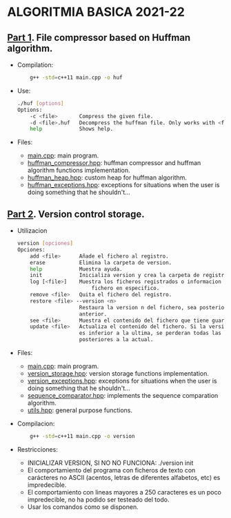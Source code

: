 # ALGORITMIA BASICA 2021-22
## [Part 1](https://github.com/ddevigner/ab21-22/tree/main/HuffmanCompression). File compressor based on Huffman algorithm.
- Compilation:
    ```bash
        g++ -std=c++11 main.cpp -o huf
    ```
    
- Use:
    ```bash
    ./huf [options]
    Options: 
        -c <file>       Compress the given file.
        -d <file>.huf   Decompress the huffman file. Only works with <file>.huf files.
        help            Shows help.
    ```

- Files:
    - [main.cpp](https://github.com/ddevigner/ab21-22/blob/main/HuffmanCompression/main.cpp): main program.
    - [huffman_compressor.hpp](https://github.com/ddevigner/ab21-22/blob/main/HuffmanCompression/huffman_compressor.hpp): huffman compressor and huffman algorithm functions implementation.
    - [huffman_heap.hpp](https://github.com/ddevigner/ab21-22/blob/main/HuffmanCompression/huffman_heap.hpp): custom heap for huffman algorithm.
    - [huffman_exceptions.hpp](https://github.com/ddevigner/ab21-22/blob/main/HuffmanCompression/huffman_exceptions.hpp): exceptions for situations when the user is doing something that he shouldn't...

## [Part 2](https://github.com/ddevigner/ab21-22/tree/main/VersionStorage). Version control storage.
- Utilizacion
    ```bash
    version [opciones]
    Opciones:
        add <file>      Añade el fichero al registro.
        erase           Elimina la carpeta de version.
        help            Muestra ayuda.
        init            Inicializa version y crea la carpeta de registro.
        log [<file>]    Muestra los ficheros registrados o informacion sobre un 
                            fichero en especifico.
        remove <file>   Quita el fichero del registro.
        restore <file> --version <n>
                        Restaura la version n del fichero, sea posterior o 
                        anterior.
        see <file>      Muestra el contenido del fichero que tiene guardado version.
        update <file>   Actualiza el contenido del fichero. Si la version actual
                        es inferior a la ultima, se perderan todas las versiones
                        posteriores a la actual.
    ```

- Files:
    - [main.cpp](https://github.com/ddevigner/ab21-22/blob/main/Version/main.cpp): main program.
    - [version_storage.hpp](https://github.com/ddevigner/ab21-22/blob/main/Version/version_storage.hpp): version storage functions implementation.
    - [version_exceptions.hpp](https://github.com/ddevigner/ab21-22/blob/main/Version/version_exceptions.hpp): exceptions for situations when the user is doing something that he shouldn't...
    - [sequence_comparator.hpp](https://github.com/ddevigner/ab21-22/blob/main/Version/sequence_comparator.hpp): implements the sequence comparation algorithm.
    - [utils.hpp](https://github.com/ddevigner/ab21-22/blob/main/Version/utils.hpp): general purpose functions.

- Compilacion:
    ```bash
        g++ -std=c++11 main.cpp -o version
    ```

- Restricciones:
    - INICIALIZAR VERSION, SI NO NO FUNCIONA: ./version init
    - El comportamiento del programa con ficheros de texto con carácteres no ASCII (acentos, letras de diferentes alfabetos, etc) es impredecible.
    - El comportamiento con lineas mayores a 250 caracteres es un poco impredecible, no ha podido ser testeado del todo.
    - Usar los comandos como se disponen.


<!--Para la tabla de frecuencias se leerá el fichero pasado por parametro caracter a caracter, cada caracter nuevo se guardará en un nuevo nodo de monticulo de Huffman, de esta manera el programa ahorrará cierta computacion, cada aparicion de un caracter aumentará en uno su frecuencia y ademas, se guardará el numero de bytes reales leidos. En un punto posterior se explicará de manera mas detallada
las decisiones de los bytes leidos y los nodos de Huffman. La tabla de frecuencias se guarda en un vector ordenado por frecuencias, se probaron otras decisiones como una tabla hash o un diccionario, pero el ordenado del vector era mucho mas flexible y aceptaba estructuras propias con funciones lambda.

Se desarrolla una nueva estructura de solucion ad-hoc basada en este problema: un nodo de monticulo de Huffman (huffman_heap), decidido así debido a la flexibilidad que conlleva su utilizacion respecto a estructuras ya existentes que facilita su manipulacion.

Una vez se calcula la tabla de frecuencias, se decide crear el monticulo completo. El vector, ordenado de mayor a menor, contiene los diferentes nodos del monticulo, fue tomada esta decision ya que al ordenar el vector de mayor a menor, los dos ultimos elementos siempre serían las hojas del monticulo que habría que coger y al ser guardados directamente como nodos no era necesario crear objetos adicionales ya que estaban preparados para ser referenciados por un nodo padre posterior. El nuevo nodo conformado por los dos ultimos elementos del vector se introduce de manera ordenada para que siga cumpliendo el requisito.

Tras relacionar todos los nodos guardados en el vector, en este siempre quedará un unico nodo, siendo la raiz del monticulo, con el cual se calcularán los codigos de cada caracter. Existen dos tipos de nodos, uno rama, que no contiene caracter y otro hoja, que si lo contiene, cada codigo se calculará para cada nodo hoja y se guardará en una mapa no ordenado para que el acceso del mismo sea casi constante, ya que no se requiere de que los codigos esten ordenados.

Finalmente, en la compresion, por un parte, se guardará la extension del fichero original y el tamaño de los bytes leidos seguido de la tabla de codificaciones, y por otra, se volverá a leer el fichero pasado por parametro caracter a caracter pero esta vez se transformará cada caracter en su codigo guardado en el mapa no ordenado, con manipulacion de cadenas, se hace encajar los diferentes codigos para que queden escritos en un solo byte, es decir, en un byte, puede haber varias letras ya que los codigos son la representacion en bits. La compresion generará un fichero de extension .huf, perderlo significará perder el fichero original.

El funcionamiento de la decompresion es el contrario al de la compresion, primero se obtendrá la extension, guardada para poder generar el fichero original junto a su extension, y el numero de bytes leidos, guardado ya que como se ha mencionado anteriormente, cada letra es representada por una cadena de bits y es posible que esta codificacion deje bits de relleno al final del fichero que si se decodificará directamente saldrían caracteres adicionales que no se encontraban en el fichero original, por ello, con el numero de bytes reales, se puede verificar hasta que punto son caracteres reales del fichero original o son bits de relleno. Posteriormente, se obtiene la tabla de codificaciones y finalmente se lee el fichero caracter a caracter aplicando la decodificacion.

El segundo programa es un almacen y gestor de versiones que se encarga del seguimiento de ficheros y gestiona sus diferentes versiones.

Antes de utilizar version con todas sus funciones es imporante inicializarlo PORQUE SI NO NO FUNCIONARÁ, Y SI EL USUARIO QUE UTILICE EL PROGRAMA NO SABE PORQUE NO FUNCIONA SIGNIFICA QUE NO SE HA LEIDO EL README:

```bash
./version init
```

Tambien es posible eliminar toda traza del programa, sea carpeta de registro o ficheros de version, etc:

```bash
./version erase
```

El seguimiento de los ficheros se realiza mediante un fichero de registro que guarda cada fichero seguido y todas sus versiones. Se guarda el momento de registro y de ultima modificacion, la version actual y la ultima version guardada, si esta actualizado y el nombre y path absoluto del fichero:

> REGISTER_DATE, REGISTER_TIME, UPDATED, CURRENT_VERSION, LAST_VERSION, MODIFY_TIME, MODIFY_DATE, FILE
> \# VERSION_TIME, VERSION_DATE, VERSION_NAME, VERSION_DESCRIPTION.
> [...]

Es importante tener el nombre y path absoluto del fichero, ya que es la unica manera de poder verificar si un fichero ya ha sido registrado o no. El path absoluto y el nombre tienen un id unico en la misma maquina. 

Una vez terminado, se copia el fichero en la carpeta de registro y se guarda la ultima version datada.

Para la actualizacion de los ficheros se ha decidido leerlo linea por linea ya que se consideraba un punto intermedio entre leerlo palabra a palabra o caracter a caracter o bloque a bloque, mas soportable para el sistema. Para poder aliviar la carga de computo, se ha limitado el tamaño de linea a 250, es decir, si una linea es superior a los 250 caracteres, esta se procesará por bloques de 250 
caracteres y se evitaran matrices de gran tamaño (62500 elementos solo una linea de 250 caracteres). Por cada linea leida, se utilizará el algoritmo de comparacion de secuencias y los cambios se guardaran en un fichero de version asociado a la version a la que se va actualizar, en otras palabras, cada version tiene su propio fichero de cambios, debido a que la lectura de los ficheros se hacia mas sencilla. En los ficheros de version se guardan en pares de dos lineas de cambios, la primera guarda los cambios actuales de la version guardada a la nueva version, la segunda guarda los cambios necesarios para llegar a la version anterior:

>>@ linea cambios actuales de la version.
<<@ linea cambios a la version anterior.

La comparacion de cadenas se realiza mediante el algoritmo de comparacion de secuencias aplicado a programacion dinamica, para el calculo de costes se utilizaunicamente un vector ya que es posible recorrer los costes sin necesidad de guardar una matriz completa, respecto de las acciones, estas si se guardan en una matriz ya que no es posible determinar que acciones son las optimas sin la matriz. Respecto al resultado, este se obtiene mediante una cadena y ademas se ha implementado un modo comprimido de los cambios para asi acotarlos y evitar caracteres innecesarios:

- Si hay varias inserciones o sustituciones contiguas, no es necesario metercada insercion o sustitucion por separado, con tal de introducir desde que indicedebe realizarse y la cadena ya se tiene el dato:
    +H6 +e7 +l8 +l9 +o10    -> +6:Hello

- Si hay varias eliminacions contiguas, solo se requiere los indices inicial y final de los que se va a hacer la eliminacion:
    -7 -8 -9 -10 -11 -12    -> -7:12

Ademas, los cambios tambien vienen implementados con una funcion de analisis, que se encarga de analizar la situacion de las cadenas del fichero actualizado y del fichero guardado, si por ejemplo, alguna de las dos cadenas esta vacia o son iguales se evita el calculo de costes y acciones ya que estas se pueden sacar directamente sin necesidad de calcular nada.

Una vez calculados los cambios, se modifica el registro con el ultimo momento de modificacion, su version actual y su ultima version y se añade la nueva version, que permite tener un nombre personalizado (solo caracteres alfanumericos y "_") y una pequeña descripcion (max. 150 caracteres). Si se actualiza el fichero y la version actual es menor a la ultima version disponible, se perderan todas las versiones posteriores a la actual.

La restauracion funciona al contrario que la actualizacion, permite la restauracion hacia detras (version actual 3 -> 1), y hacia delante (version actual 1 -> 3), para ello, lee cada fichero de versiones correspondiente y aplica uno tras otro los cambios dependiendo de si la version a alcanzar es anterior o posterior. El aplicado de los cambios es con un simple algoritmo que procesa cadenas. Una vez restaurada la version, se actualiza el momento de modificacion y la version actual.

Los ficheros y versiones se guardan en estrcuturas propias para la facilitacion del computo, en versiones anteriores se modificaba directamente el fichero de registro obteniendo un codigo bastante mas complejo.-->
